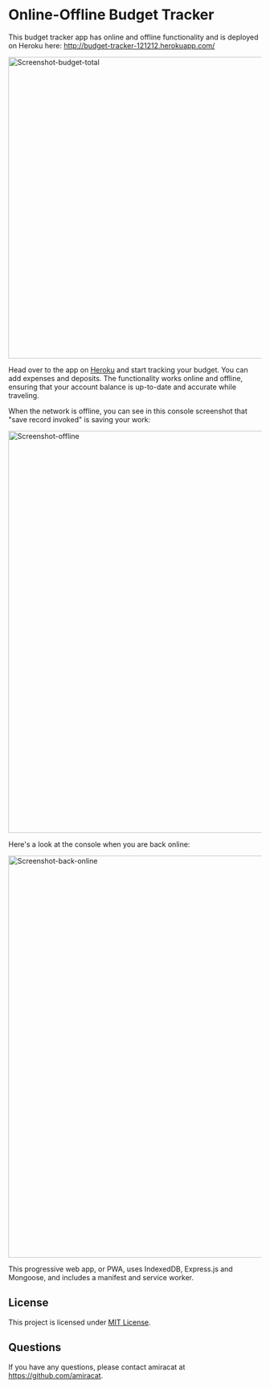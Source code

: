 # Online-Offline Budget Tracker

This budget tracker app has online and offline functionality and is deployed on Heroku here: http://budget-tracker-121212.herokuapp.com/

<img width="600" alt="Screenshot-budget-total" src="https://user-images.githubusercontent.com/80497167/130994523-b3b1dd27-125a-4a7b-bd55-f4f4818ec6b5.png">

Head over to the app on [Heroku](http://budget-tracker-121212.herokuapp.com/) and start tracking your budget. You can add expenses and deposits. The functionality works online and offline, ensuring that your account balance is up-to-date and accurate while traveling.

When the network is offline, you can see in this console screenshot that "save record invoked" is saving your work:

<img width="800" alt="Screenshot-offline" src="https://user-images.githubusercontent.com/80497167/130994837-6daacb5e-d334-4601-921e-534d0d163cc9.png">


Here's a look at the console when you are back online:

<img width="800" alt="Screenshot-back-online" src="https://user-images.githubusercontent.com/80497167/130994625-f2341f34-545c-43cb-8407-cd669db03d6a.png">

This progressive web app, or PWA, uses IndexedDB, Express.js and Mongoose, and includes a manifest and service worker.

  ## License
  
  This project is licensed under [MIT License](https://opensource.org/licenses/MIT).
  
  
  ## Questions

  If you have any questions, please contact amiracat at https://github.com/amiracat.
